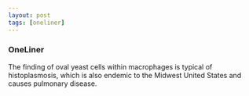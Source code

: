 ```yaml
---
layout: post
tags: [oneliner]
---
```



### OneLiner

The finding of oval yeast cells within macrophages is typical of histoplasmosis, which is also endemic to the Midwest United States and causes pulmonary disease.
